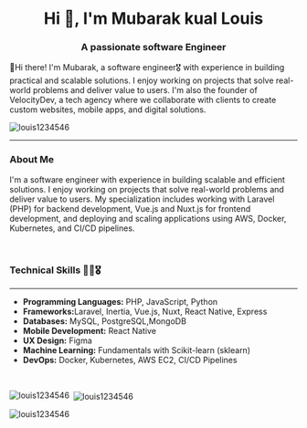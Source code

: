 
<h1 align="center">Hi 👋, I'm Mubarak kual Louis</h1>
<h3 align="center">A passionate software Engineer</h3>
<p>👋Hi there! I'm Mubarak, a software engineer🎖 with experience in building practical and scalable solutions. I enjoy working on projects that solve real-world problems and deliver value to users. I'm also the founder of VelocityDev, a tech agency where we collaborate with clients to create custom websites, mobile apps, and digital solutions.</p>

<p align="left"> <img src="https://komarev.com/ghpvc/?username=louis1234546&label=Profile%20views&color=0e75b6&style=flat" alt="louis1234546" /> </p>
<hr>
<h3>About Me</h3>
<p>I'm  a software engineer with experience in building scalable and efficient solutions. I enjoy working on projects that solve real-world problems and deliver value to users. My specialization includes working with Laravel (PHP) for backend development, Vue.js and Nuxt.js for frontend development, and deploying and scaling applications using AWS, Docker, Kubernetes, and CI/CD pipelines.</p>

<br>

<h3>Technical Skills 👨‍💻🎖</h3>
<hr>
<ul>
  <li><strong>Programming Languages:</strong> PHP, JavaScript, Python</li>
  <li><strong>Frameworks:</strong>Laravel, Inertia, Vue.js, Nuxt, React Native, Express</li>
  <li><strong>Databases:</strong> MySQL, PostgreSQL,MongoDB</li>
  <li><strong>Mobile Development:</strong> React Native</li>
   <li><strong>UX Design:</strong> Figma</li>
  <li><strong>Machine Learning:</strong> Fundamentals with Scikit-learn (sklearn)</li>
  <li><strong>DevOps:</strong> Docker, Kubernetes, AWS EC2, CI/CD Pipelines</li>
</ul>


<br>

<p><img align="left" src="https://github-readme-stats.vercel.app/api/top-langs?username=Louis12345642&show_icons=true&locale=en&layout=compact" alt="louis1234546" /></p>

<p>&nbsp;<img align="center" src="https://github-readme-stats.vercel.app/api?username=louis12345642&show_icons=true&locale=en" alt="louis1234546" /></p>

<p><img align="center" src="https://github-readme-streak-stats.herokuapp.com/?user=Louis12345642&" alt="louis1234546" /></p>
